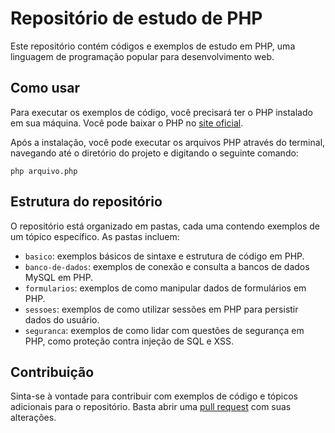 <h1>Repositório de estudo de PHP</h1>
<p>Este repositório contém códigos e exemplos de estudo em PHP, uma linguagem de programação popular para desenvolvimento web.</p>
<h2>Como usar</h2>
<p>Para executar os exemplos de código, você precisará ter o PHP instalado em sua máquina. Você pode baixar o PHP no <a href="https://www.php.net/downloads">site oficial</a>.</p>
<p>Após a instalação, você pode executar os arquivos PHP através do terminal, navegando até o diretório do projeto e digitando o seguinte comando:</p>
<pre><code>php arquivo.php</code></pre>
<h2>Estrutura do repositório</h2>
<p>O repositório está organizado em pastas, cada uma contendo exemplos de um tópico específico. As pastas incluem:</p>
<ul>
  <li><code>basico</code>: exemplos básicos de sintaxe e estrutura de código em PHP.</li>
  <li><code>banco-de-dados</code>: exemplos de conexão e consulta a bancos de dados MySQL em PHP.</li>
  <li><code>formularios</code>: exemplos de como manipular dados de formulários em PHP.</li>
  <li><code>sessoes</code>: exemplos de como utilizar sessões em PHP para persistir dados do usuário.</li>
  <li><code>seguranca</code>: exemplos de como lidar com questões de segurança em PHP, como proteção contra injeção de SQL e XSS.</li>
</ul>
<h2>Contribuição</h2>
<p>Sinta-se à vontade para contribuir com exemplos de código e tópicos adicionais para o repositório. Basta abrir uma <a href="https://github.com/seu-usuario/nome-do-repositorio/pulls">pull request</a> com suas alterações.</p>
